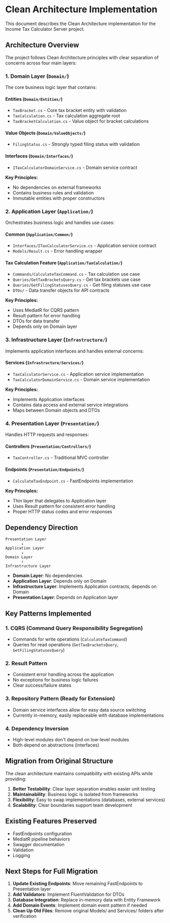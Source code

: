 # Clean Architecture Implementation

This document describes the Clean Architecture implementation for the Income Tax Calculator Server project.

## Architecture Overview

The project follows Clean Architecture principles with clear separation of concerns across four main layers:

### 1. Domain Layer (`Domain/`)
The core business logic layer that contains:

#### Entities (`Domain/Entities/`)
- `TaxBracket.cs` - Core tax bracket entity with validation
- `TaxCalculation.cs` - Tax calculation aggregate root
- `TaxBracketCalculation.cs` - Value object for bracket calculations

#### Value Objects (`Domain/ValueObjects/`)
- `FilingStatus.cs` - Strongly typed filing status with validation

#### Interfaces (`Domain/Interfaces/`)
- `ITaxCalculatorDomainService.cs` - Domain service contract

**Key Principles:**
- No dependencies on external frameworks
- Contains business rules and validation
- Immutable entities with proper constructors

### 2. Application Layer (`Application/`)
Orchestrates business logic and handles use cases:

#### Common (`Application/Common/`)
- `Interfaces/ITaxCalculatorService.cs` - Application service contract
- `Models/Result.cs` - Error handling wrapper

#### Tax Calculation Feature (`Application/TaxCalculation/`)
- `Commands/CalculateTaxCommand.cs` - Tax calculation use case
- `Queries/GetTaxBracketsQuery.cs` - Get tax brackets use case
- `Queries/GetFilingStatusesQuery.cs` - Get filing statuses use case
- `DTOs/` - Data transfer objects for API contracts

**Key Principles:**
- Uses MediatR for CQRS pattern
- Result pattern for error handling
- DTOs for data transfer
- Depends only on Domain layer

### 3. Infrastructure Layer (`Infrastructure/`)
Implements application interfaces and handles external concerns:

#### Services (`Infrastructure/Services/`)
- `TaxCalculatorService.cs` - Application service implementation
- `TaxCalculatorDomainService.cs` - Domain service implementation

**Key Principles:**
- Implements Application interfaces
- Contains data access and external service integrations
- Maps between Domain objects and DTOs

### 4. Presentation Layer (`Presentation/`)
Handles HTTP requests and responses:

#### Controllers (`Presentation/Controllers/`)
- `TaxController.cs` - Traditional MVC controller

#### Endpoints (`Presentation/Endpoints/`)
- `CalculateTaxEndpoint.cs` - FastEndpoints implementation

**Key Principles:**
- Thin layer that delegates to Application layer
- Uses Result pattern for consistent error handling
- Proper HTTP status codes and error responses

## Dependency Direction

```
Presentation Layer
       ↓
Application Layer
       ↓
Domain Layer
       ↑
Infrastructure Layer
```

- **Domain Layer**: No dependencies
- **Application Layer**: Depends only on Domain
- **Infrastructure Layer**: Implements Application contracts, depends on Domain
- **Presentation Layer**: Depends on Application layer

## Key Patterns Implemented

### 1. CQRS (Command Query Responsibility Segregation)
- Commands for write operations (`CalculateTaxCommand`)
- Queries for read operations (`GetTaxBracketsQuery`, `GetFilingStatusesQuery`)

### 2. Result Pattern
- Consistent error handling across the application
- No exceptions for business logic failures
- Clear success/failure states

### 3. Repository Pattern (Ready for Extension)
- Domain service interfaces allow for easy data source switching
- Currently in-memory, easily replaceable with database implementations

### 4. Dependency Inversion
- High-level modules don't depend on low-level modules
- Both depend on abstractions (interfaces)

## Migration from Original Structure

The clean architecture maintains compatibility with existing APIs while providing:

1. **Better Testability**: Clear layer separation enables easier unit testing
2. **Maintainability**: Business logic is isolated from frameworks
3. **Flexibility**: Easy to swap implementations (databases, external services)
4. **Scalability**: Clear boundaries support team development

## Existing Features Preserved

- FastEndpoints configuration
- MediatR pipeline behaviors
- Swagger documentation
- Validation
- Logging

## Next Steps for Full Migration

1. **Update Existing Endpoints**: Move remaining FastEndpoints to Presentation layer
2. **Add Validators**: Implement FluentValidation for DTOs
3. **Database Integration**: Replace in-memory data with Entity Framework
4. **Add Domain Events**: Implement domain event pattern if needed
5. **Clean Up Old Files**: Remove original Models/ and Services/ folders after verification 
